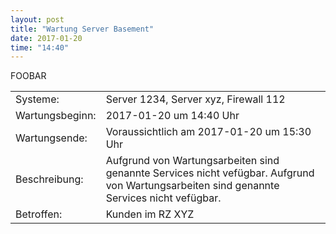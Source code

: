 ```yaml
---
layout: post
title: "Wartung Server Basement"
date: 2017-01-20
time: "14:40"
---
```


<div class="boxtime"> FOOBAR </div>

<i class="fa fa-exclamation-triangle" aria-hidden="true"></i>

|                      |                                                                      |
|----------------------|----------------------------------------------------------------------|
| Systeme:             | Server 1234, Server xyz, Firewall 112                                |
| Wartungsbeginn:      | 2017-01-20 um 14:40 Uhr                                              | 
| Wartungsende:        | Voraussichtlich am 2017-01-20 um 15:30 Uhr                           | 
| Beschreibung:        | Aufgrund von Wartungsarbeiten sind genannte Services nicht vefügbar. Aufgrund von Wartungsarbeiten sind genannte Services nicht vefügbar.  |
| Betroffen:           | Kunden im RZ XYZ                                                     |


